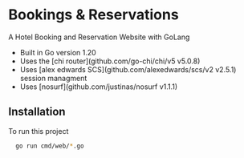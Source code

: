 # Bookings & Reservations
A Hotel Booking and Reservation Website with GoLang

- Built in Go version 1.20
- Uses the [chi router](github.com/go-chi/chi/v5 v5.0.8)
- Uses [alex edwards SCS](github.com/alexedwards/scs/v2 v2.5.1) session managment
- Uses [nosurf](github.com/justinas/nosurf v1.1.1)

## Installation

To run this project

```bash
  go run cmd/web/*.go
```
